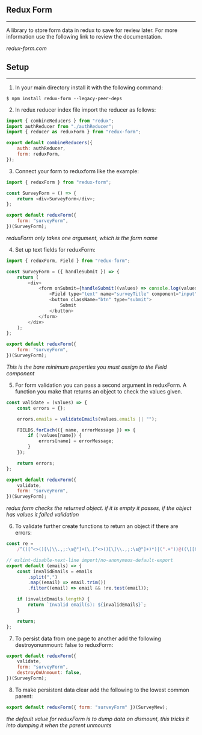 ## Redux Form

---

A library to store form data in redux to save for review later. For more information use the following link to review the documentation.

_redux-form.com_

## Setup

---

1. In your main directory install it with the following command:

```
$ npm install redux-form --legacy-peer-deps
```

2. In redux reducer index file import the reducer as follows:

```javascript
import { combineReducers } from "redux";
import authReducer from "./authReducer";
import { reducer as reduxForm } from "redux-form";

export default combineReducers({
    auth: authReducer,
    form: reduxForm,
});
```

3. Connect your form to reduxform like the example:

```javascript
import { reduxForm } from "redux-form";

const SurveyForm = () => {
    return <div>SurveyForm</div>;
};

export default reduxForm({
    form: "surveyForm",
})(SurveyForm);
```

_reduxForm only takes one argument, which is the form name_

4. Set up text fields for reduxForm:

```javascript
import { reduxForm, Field } from "redux-form";

const SurveyForm = ({ handleSubmit }) => {
    return (
        <div>
            <form onSubmit={handleSubmit((values) => console.log(values))}>
                <Field type="text" name="surveyTitle" component="input" />
                <button className="btn" type="submit">
                    Submit
                </button>
            </form>
        </div>
    );
};

export default reduxForm({
    form: "surveyForm",
})(SurveyForm);
```

_This is the bare minimum properties you must assign to the Field component_

5. For form validation you can pass a second argument in reduxForm. A function you make that returns an object to check the values given.

```javascript
const validate = (values) => {
    const errors = {};

    errors.emails = validateEmails(values.emails || "");

    FIELDS.forEach(({ name, errorMessage }) => {
        if (!values[name]) {
            errors[name] = errorMessage;
        }
    });

    return errors;
};

export default reduxForm({
    validate,
    form: "surveyForm",
})(SurveyForm);
```

_redux form checks the returned object. if it is empty it passes, if the object has values it failed validation_

6. To validate further create functions to return an object if there are errors:

```javascript
const re =
    /^(([^<>()[\]\\.,;:\s@"]+(\.[^<>()[\]\\.,;:\s@"]+)*)|(".+"))@((\[[0-9]{1,3}\.[0-9]{1,3}\.[0-9]{1,3}\.[0-9]{1,3}])|(([a-zA-Z\-0-9]+\.)+[a-zA-Z]{2,}))$/;

// eslint-disable-next-line import/no-anonymous-default-export
export default (emails) => {
    const invalidEmails = emails
        .split(",")
        .map((email) => email.trim())
        .filter((email) => email && !re.test(email));

    if (invalidEmails.length) {
        return `Invalid email(s): ${invalidEmails}`;
    }

    return;
};
```

7. To persist data from one page to another add the following destroyonunmount: false to reduxForm:

```javascript
export default reduxForm({
    validate,
    form: "surveyForm",
    destroyOnUnmount: false,
})(SurveyForm);
```

8. To make persistent data clear add the following to the lowest common parent:

```javascript
export default reduxForm({ form: "surveyForm" })(SurveyNew);
```

_the default value for reduxForm is to dump data on dismount, this tricks it into dumping it when the parent unmounts_
